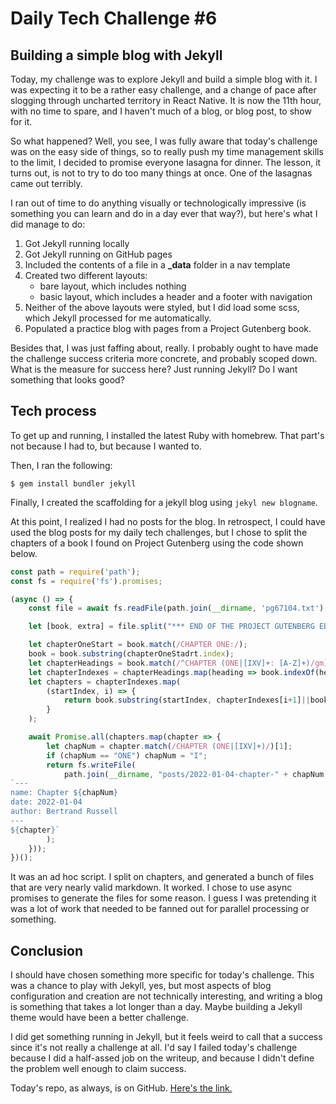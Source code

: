 # Daily Tech Challenge #6
## Building a simple blog with Jekyll

Today, my challenge was to explore Jekyll and build a simple blog with it. I was
expecting it to be a rather easy challenge, and a change of pace after slogging
through uncharted territory in React Native. It is now the 11th hour, with no
time to spare, and I haven't much of a blog, or blog post, to show for it.

So what happened? Well, you see, I was fully aware that today's challenge was on
the easy side of things, so to really push my time management skills to the
limit, I decided to promise everyone lasagna for dinner. The lesson, it turns
out, is not to try to do too many things at once. One of the lasagnas came out
terribly.

I ran out of time to do anything visually or technologically impressive (is
something you can learn and do in a day ever that way?), but here's what I did
manage to do:

1. Got Jekyll running locally
2. Got Jekyll running on GitHub pages
3. Included the contents of a file in a **_data** folder in a nav template
4. Created two different layouts:
   - bare layout, which includes nothing
   - basic layout, which includes a header and a footer with navigation
5. Neither of the above layouts were styled, but I did load some scss, which
   Jekyll processed for me automatically.
6. Populated a practice blog with pages from a Project Gutenberg book.

Besides that, I was just faffing about, really. I probably ought to have made the
challenge success criteria more concrete, and probably scoped down. What is the
measure for success here? Just running Jekyll? Do I want something that looks
good?

## Tech process

To get up and running, I installed the latest Ruby with homebrew. That part's
not because I had to, but because I wanted to.

Then, I ran the following:

```console
$ gem install bundler jekyll
```

Finally, I created the scaffolding for a jekyll blog using `jekyl new blogname`.

At this point, I realized I had no posts for the blog. In retrospect, I could
have used the blog posts for my daily tech challenges, but I chose to split the 
chapters of a book I found on Project Gutenberg using the code shown below.

```javascript
const path = require('path');
const fs = require('fs').promises;

(async () => {
    const file = await fs.readFile(path.join(__dirname, 'pg67104.txt'), 'utf8');

    let [book, extra] = file.split("*** END OF THE PROJECT GUTENBERG EBOOK THE A B C OF RELATIVITY ***");

    let chapterOneStart = book.match(/CHAPTER ONE:/);
    book = book.substring(chapterOneStadrt.index);
    let chapterHeadings = book.match(/^CHAPTER (ONE|[IXV]+: [A-Z]+)/gm);
    let chapterIndexes = chapterHeadings.map(heading => book.indexOf(heading));
    let chapters = chapterIndexes.map(
        (startIndex, i) => {
            return book.substring(startIndex, chapterIndexes[i+1]||book.length).trim();
        }
    );

    await Promise.all(chapters.map(chapter => {
        let chapNum = chapter.match(/CHAPTER (ONE|[IXV]+)/)[1];
        if (chapNum == "ONE") chapNum = "I";
        return fs.writeFile(
            path.join(__dirname, "posts/2022-01-04-chapter-" + chapNum + ".md"),
`---
name: Chapter ${chapNum}
date: 2022-01-04
author: Bertrand Russell
---
${chapter}`
        );
    }));
})();
```

It was an ad hoc script. I split on chapters, and generated a bunch of files
that are very nearly valid markdown. It worked. I chose to use async promises to
generate the files for some reason. I guess I was pretending it was a lot of
work that needed to be fanned out for parallel processing or something.

## Conclusion

I should have chosen something more specific for today's challenge. This was a
chance to play with Jekyll, yes, but most aspects of blog configuration and
creation are not technically interesting, and writing a blog is something that
takes a lot longer than a day. Maybe building a Jekyll theme would have been a
better challenge.

I did get something running in Jekyll, but it feels weird to call that a success
since it's not really a challenge at all. I'd say I failed today's challenge
because I did a half-assed job on the writeup, and because I didn't define the
problem well enough to claim success.

Today's repo, as always, is on GitHub. <a
href="https://github.com/textninja/dtc0006">Here's the link.</a>
